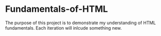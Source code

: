 # Fundamentals-of-HTML

The purpose of this project is to demonstrate my understanding of HTML fundamentals. Each iteration will inlcude something new.
